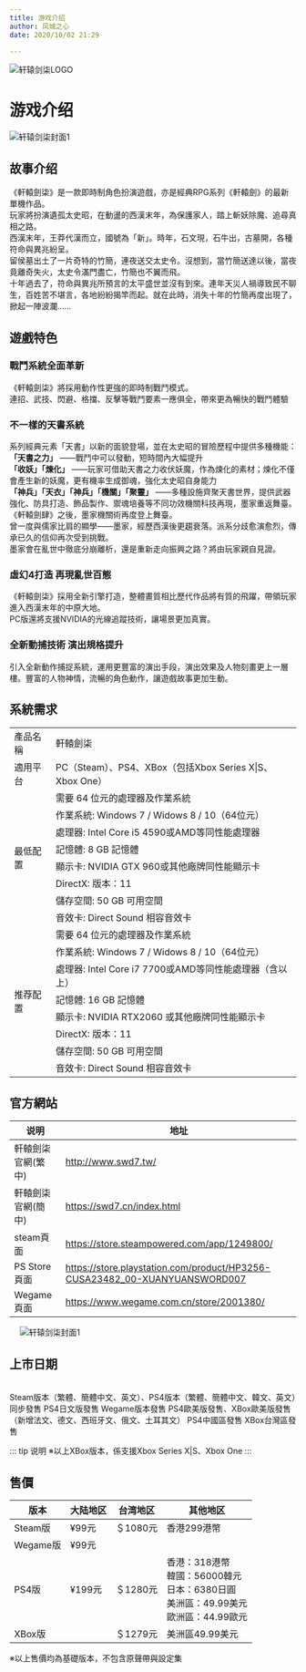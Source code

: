 ```yaml
---
title: 游戏介绍
author: 风城之心
date: 2020/10/02 21:29

---
```


<style scoped>
  .vp-doc td {
    border: 1px solid #e2e2e3; 
    padding: 10px 15px;
}

  .vp-doc th {
    border: 1px solid #e2e2e3; 
    padding: 10px 15px;
    height:30px;
}
</style>

![轩辕剑柒LOGO](../../../public/img/games/swd7/font.gif)

# 游戏介绍
 
![轩辕剑柒封面1](../../../public/img/games/swd7/cover1.jpg)

## 故事介绍
《軒轅劍柒》是一款即時制角色扮演遊戲，亦是經典RPG系列《軒轅劍》的最新單機作品。<br />
玩家將扮演遺孤太史昭，在動盪的西漢末年，為保護家人，踏上斬妖除魔、追尋真相之路。<br />
西漢末年，王莽代漢而立，國號為「新」。時年，石文現，石牛出，古墓開，各種符命與異兆紛呈。<br />
留侯墓出土了一片奇特的竹簡，連夜送交太史令。沒想到，當竹簡送達以後，當夜竟離奇失火，太史令滿門盡亡，竹簡也不翼而飛。<br />
十年過去了，符命與異兆所預言的太平盛世並沒有到來。連年天災人禍導致民不聊生，百姓苦不堪言，各地紛紛揭竿而起。就在此時，消失十年的竹簡再度出現了，掀起一陣波瀾……<br />


## 遊戲特色

### 戰鬥系統全面革新
《軒轅劍柒》將採用動作性更強的即時制戰鬥模式。<br />
連招、武技、閃避、格擋、反擊等戰鬥要素一應俱全，帶來更為暢快的戰鬥體驗<br />

### 不一樣的天書系統

系列經典元素「天書」以新的面貌登場，並在太史昭的冒險歷程中提供多種機能：<br />
**「天書之力」** ——戰鬥中可以發動，短時間內大幅提升<br />
**「收妖」「煉化」** ——玩家可借助天書之力收伏妖魔，作為煉化的素材；煉化不僅會產生新的妖魔，更有機率生成御魂，強化太史昭自身能力<br />
**「神兵」「天衣」「神兵」「機關」「聚靈」** ——多種設施齊聚天書世界，提供武器強化、防具打造、飾品製作、禦魂培養等不同功效機關科技再現，墨家重返舞臺。
《軒轅劍肆》之後，墨家機關術再度登上舞臺。<br />
曾一度與儒家比肩的顯學——墨家，經歷西漢後更趨衰落。派系分歧愈演愈烈，傳承已久的信仰再次受到挑戰。<br />
墨家會在亂世中徹底分崩離析，還是重新走向振興之路？將由玩家親自見證。<br />

### 虛幻4打造 再現亂世百態

《軒轅劍柒》採用全新引擎打造，整體畫質相比歷代作品將有質的飛躍，帶領玩家進入西漢末年的中原大地。<br />
PC版還將支援NVIDIA的光線追蹤技術，讓場景更加真實。<br />

### 全新動捕技術 演出規格提升
引入全新動作捕捉系統，運用更豐富的演出手段，演出效果及人物刻畫更上一層樓。豐富的人物神情，流暢的角色動作，讓遊戲故事更加生動。<br />

## 系統需求

<table>
<tr>
<td>產品名稱</td>
<td>軒轅劍柒</td>
</tr>
<tr>
<td>適用平台</td>
<td>PC（Steam）、PS4、XBox（包括Xbox Series X|S、Xbox One）</td>
</tr>
<tr>
<td rowspan="8">最低配置</td>
<td>需要 64 位元的處理器及作業系統</td>
</tr>
<tr>
<td>作業系統: Windows 7 / Widows 8 / 10（64位元）</td>
</tr>
<tr>
<td>處理器: Intel Core i5 4590或AMD等同性能處理器</td>
</tr>
<tr>
<td>記憶體: 8 GB 記憶體</td>
</tr>
<tr>
<td>顯示卡: NVIDIA GTX 960或其他廠牌同性能顯示卡</td>
</tr>
<tr>
<td>DirectX: 版本：11</td>
</tr>
<tr>
<td>儲存空間: 50 GB 可用空間</td>
</tr>
<tr>
<td>音效卡: Direct Sound 相容音效卡</td>
</tr>
<tr>
<td rowspan="8">推荐配置</td>
<td>需要 64 位元的處理器及作業系統</td>
</tr>
<tr>
<td>作業系統: Windows 7 / Widows 8 / 10（64位元）</td>
</tr>
<tr>
<td>處理器: Intel Core i7 7700或AMD等同性能處理器（含以上）</td>
</tr>
<tr>
<td>記憶體: 16 GB 記憶體</td>
</tr>
<tr>
<td>顯示卡: NVIDIA RTX2060 或其他廠牌同性能顯示卡</td>
</tr>
<tr>
<td>DirectX: 版本：11</td>
</tr>
<tr>
<td>儲存空間: 50 GB 可用空間</td>
</tr>
<tr>
<td>音效卡: Direct Sound 相容音效卡</td>
</tr>
</table>


## 官方網站

|说明|地址|
|---|---|
|軒轅劍柒官網(繁中)|http://www.swd7.tw/|
|軒轅劍柒官網(簡中)|https://swd7.cn/index.html|
|steam頁面|https://store.steampowered.com/app/1249800/|
|PS Store頁面|https://store.playstation.com/product/HP3256-CUSA23482_00-XUANYUANSWORD007|
|Wegame頁面|https://www.wegame.com.cn/store/2001380/|

　
![轩辕剑柒封面1](../../../public/img/games/swd7/cover2.jpg)

## 上市日期
<br>
<a-timeline mode="alternate" labelPosition="relative">
<a-timeline-item label="2020年10月29日">
Steam版本（繁體、簡體中文、英文）、PS4版本（繁體、簡體中文、韓文、英文）同步發售
</a-timeline-item>
<a-timeline-item label="2020年12月10日">
PS4日文版發售
</a-timeline-item>
<a-timeline-item label="2021年8月5日">
Wegame版本發售
</a-timeline-item>
<a-timeline-item label="2021年9月30日">
PS4歐美版發售、XBox歐美版發售<br>（新增法文、德文、西班牙文、俄文、土耳其文）
</a-timeline-item>
<a-timeline-item label="2022年1月13日">
PS4中國區發售
</a-timeline-item>
<a-timeline-item label="2022年5月27日">
XBox台灣區發售
</a-timeline-item>
</a-timeline>

::: tip 说明
※以上XBox版本，係支援Xbox Series X|S、Xbox One
:::



## 售價

|版本|大陆地区|台湾地区|其他地区|
|---|---|---|---|
|Steam版|¥99元|＄1080元|香港299港幣|
|Wegame版|¥99元|||
|PS4版|¥199元|＄1280元|香港：318港幣<br>韓國：56000韓元<br>日本：6380日圓<br>美洲區：49.99美元<br>歐洲區：44.99歐元|
|XBox版||＄1279元|美洲區49.99美元|

※以上售價均為基礎版本，不包含原聲帶與設定集